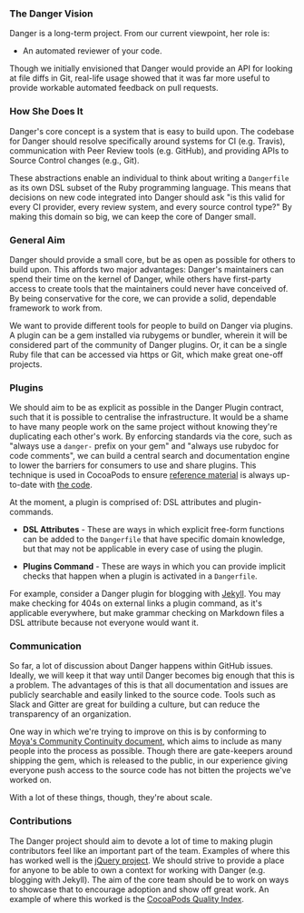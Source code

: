 ### The Danger Vision

Danger is a long-term project. From our current viewpoint, her role is:

 * An automated reviewer of your code.

Though we initially envisioned that Danger would provide an API for looking at file diffs in Git, real-life usage showed that it was far more useful to provide workable automated feedback on pull requests.

### How She Does It

Danger's core concept is a system that is easy to build upon. The codebase for Danger should resolve specifically around systems for CI (e.g. Travis), communication with Peer Review tools (e.g. GitHub), and providing APIs to Source Control changes (e.g., Git).

These abstractions enable an individual to think about writing a `Dangerfile` as its own DSL subset of the Ruby programming language. This means that decisions on new code integrated into Danger should ask "is this valid for every CI provider, every review system, and every source control type?" By making this domain so big, we can keep the core of Danger small.

### General Aim

Danger should provide a small core, but be as open as possible for others to build upon. This affords two major advantages: Danger's maintainers can spend their time on the kernel of Danger, while others have first-party access to create tools that the maintainers could never have conceived of. By being conservative for the core, we can provide a solid, dependable framework to work from.

We want to provide different tools for people to build on Danger via plugins. A plugin can be a gem installed via rubygems or bundler, wherein it will be considered part of the community of Danger plugins. Or, it can be a single Ruby file that can be accessed via https or Git, which make great one-off projects.

### Plugins

We should aim to be as explicit as possible in the Danger Plugin contract, such that it is possible to centralise the infrastructure. It would be a shame to have many people work on the same project without knowing they're duplicating each other's work. By enforcing standards via the core, such as "always use a `danger-` prefix on your gem" and "always use rubydoc for code comments", we can build a central search and documentation engine to lower the barriers for consumers to use and share plugins. This technique is used in CocoaPods to ensure [reference material](https://github.com/CocoaPods/guides.cocoapods.org/blob/master/lib/doc/generators.rb#L1) is always up-to-date with [the code](https://github.com/CocoaPods/Core/blob/master/lib/cocoapods-core/podfile/dsl.rb).

At the moment, a plugin is comprised of: DSL attributes and plugin-commands.

* **DSL Attributes** - These are ways in which explicit free-form functions can be added to the `Dangerfile` that have specific domain knowledge, but that may not be applicable in every case of using the plugin.

* **Plugins Command** - These are ways in which you can provide implicit checks that happen when a plugin is activated in a `Dangerfile`.

For example, consider a Danger plugin for blogging with [Jekyll](http://jekyllrb.com). You may make checking for 404s on external links a plugin command, as it's applicable everywhere, but make grammar checking on Markdown files a DSL attribute because not everyone would want it.

### Communication

So far, a lot of discussion about Danger happens within GitHub issues. Ideally, we will keep it that way until Danger becomes big enough that this is a problem. The advantages of this is that all documentation and issues are publicly searchable and easily linked to the source code. Tools such as Slack and Gitter are great for building a culture, but can reduce the transparency of an organization.

One way in which we're trying to improve on this is by conforming to [Moya's Community Continuity document](https://github.com/Moya/contributors), which aims to include as many people into the process as possible. Though there are gate-keepers around shipping the gem, which is released to the public, in our experience giving everyone push access to the source code has not bitten the projects we've worked on.

With a lot of these things, though, they're about scale.

### Contributions

The Danger project should aim to devote a lot of time to making plugin contributors feel like an important part of the team. Examples of where this has worked well is the [jQuery project](https://plugins.jquery.com). We should strive to provide a place for anyone to be able to own a context for working with Danger (e.g. blogging with Jekyll). The aim of the core team should be to work on ways to showcase that to encourage adoption and show off great work. An example of where this worked is the [CocoaPods Quality Index](http://blog.cocoapods.org/CocoaPods.org-Two-point-Five/).
